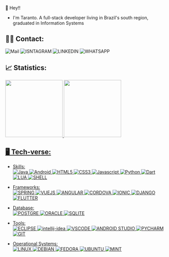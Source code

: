 👋 Hey!!
- I'm Taranto. A full-stack developer living in Brazil's south region, graduated in Information Systems<br>

<h2>🙋‍♂️ Contact:</h2>

![Mail](https://img.shields.io/badge/Gmail-D14836?style=for-the-badge&logo=gmail&logoColor=white)
![ISNTAGRAM](https://img.shields.io/badge/Instagram-E4405F?style=for-the-badge&logo=instagram&logoColor=white)
![LINKEDIN](	https://img.shields.io/badge/LinkedIn-0077B5?style=for-the-badge&logo=linkedin&logoColor=white)
![WHATSAPP](https://img.shields.io/badge/WhatsApp-25D366?style=for-the-badge&logo=whatsapp&logoColor=white)

<h2>📈 Statistics:</h2>

<div>
<a href="https://github.com/seu-usuário-aqui">
<img loading="lazy" height="180em" src="https://github-readme-stats.vercel.app/api/top-langs/?username=felipetaranto&layout=compact&langs_count=7&theme=dracula"/>
<img loading="lazy" height="180em" src="https://github-readme-stats.vercel.app/api?username=felipetaranto&show_icons=true&theme=dracula&include_all_commits=true&count_private=true"/>
</div>

<h2>🖥️ Tech-verse:</h2>

- Skills:<br>
![Java](https://img.shields.io/badge/Java-ED8B00?style=for-the-badge&logo=openjdk&logoColor=white)
![Android](https://img.shields.io/badge/Android-3DDC84?style=for-the-badge&logo=android&logoColor=white)
![HTML5](https://img.shields.io/badge/HTML5-E34F26?style=for-the-badge&logo=html5&logoColor=white)
![CSS3](https://img.shields.io/badge/CSS3-1572B6?style=for-the-badge&logo=css3&logoColor=white)
![Javascript](https://img.shields.io/badge/JavaScript-F7DF1E?style=for-the-badge&logo=javascript&logoColor=black)
![Python](https://img.shields.io/badge/Python-3776AB?style=for-the-badge&logo=python&logoColor=white)
![Dart](	https://img.shields.io/badge/Dart-0175C2?style=for-the-badge&logo=dart&logoColor=white)
![LUA](https://img.shields.io/badge/Lua-2C2D72?style=for-the-badge&logo=lua&logoColor=white)
![SHELL](https://img.shields.io/badge/Shell_Script-121011?style=for-the-badge&logo=gnu-bash&logoColor=white)

- Frameworks:<br>
![SPRING](https://img.shields.io/badge/Spring-6DB33F?style=for-the-badge&logo=spring&logoColor=white)
![VUEJS](https://img.shields.io/badge/Vue.js-35495E?style=for-the-badge&logo=vue.js&logoColor=4FC08D)
![ANGULAR](https://img.shields.io/badge/AngularJS-E23237?style=for-the-badge&logo=angularjs&logoColor=white)
![CORDOVA](https://img.shields.io/badge/Cordova-35434F?style=for-the-badge&logo=apache-cordova&logoColor=E8E8E8)
![IONIC](https://img.shields.io/badge/Ionic-3880FF?style=for-the-badge&logo=ionic&logoColor=white)
![DJANGO](https://img.shields.io/badge/Django-092E20?style=for-the-badge&logo=django&logoColor=white)
![FLUTTER](https://img.shields.io/badge/Flutter-02569B?style=for-the-badge&logo=flutter&logoColor=white)

- Database:<br>
![POSTGRE](https://img.shields.io/badge/PostgreSQL-316192?style=for-the-badge&logo=postgresql&logoColor=white)
![ORACLE](https://img.shields.io/badge/Oracle-F80000?style=for-the-badge&logo=oracle&logoColor=black)
![SQLITE](https://img.shields.io/badge/SQLite-07405E?style=for-the-badge&logo=sqlite&logoColor=white)

- Tools:<br>
![ECLIPSE](https://img.shields.io/badge/Eclipse-2C2255?style=for-the-badge&logo=eclipse&logoColor=white)
![intellij-idea](https://img.shields.io/badge/IntelliJ_IDEA-000000.svg?style=for-the-badge&logo=intellij-idea&logoColor=white)
![VSCODE](https://img.shields.io/badge/Visual_Studio_Code-0078D4?style=for-the-badge&logo=visual%20studio%20code&logoColor=white)
![ANDROID STUDIO](https://img.shields.io/badge/Android_Studio-3DDC84?style=for-the-badge&logo=android-studio&logoColor=white)
![PYCHARM](https://img.shields.io/badge/PyCharm-000000.svg?&style=for-the-badge&logo=PyCharm&logoColor=white)
![GIT](https://img.shields.io/badge/GIT-E44C30?style=for-the-badge&logo=git&logoColor=white)


- Operational Systems:<br>
![LINUX](https://img.shields.io/badge/Linux-FCC624?style=for-the-badge&logo=linux&logoColor=black)
![DEBIAN](https://img.shields.io/badge/Debian-A81D33?style=for-the-badge&logo=debian&logoColor=white)
![FEDORA](https://img.shields.io/badge/Fedora-294172?style=for-the-badge&logo=fedora&logoColor=white)
![UBUNTU](https://img.shields.io/badge/Ubuntu-E95420?style=for-the-badge&logo=ubuntu&logoColor=white)
![MINT](https://img.shields.io/badge/Linux_Mint-87CF3E?style=for-the-badge&logo=linux-mint&logoColor=white)

 

